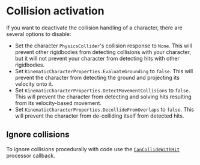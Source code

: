 
# Collision activation

If you want to deactivate the collision handling of a character, there are several options to disable:

* Set the character `PhysicsCollider`'s collision response to `None`. This will prevent other rigidbodies from detecting collisions with your character, but it will not prevent your character from detecting hits with other rigidbodies.
* Set `KinematicCharacterProperties.EvaluateGrounding` to `false`. This will prevent the character from detecting the ground and projecting its velocity onto it.
* Set `KinematicCharacterProperties.DetectMovementCollisions` to `false`. This will prevent the character from detecting and solving hits resulting from its velocity-based movement.
* Set `KinematicCharacterProperties.DecollideFromOverlaps` to `false`. This will prevent the character from de-colliding itself from detected hits.

## Ignore collisions

To ignore collisions procedurally with code use the [`CanCollideWithHit`](xref:Unity.CharacterController.IKinematicCharacterProcessor`1.CanCollideWithHit*) processor callback.